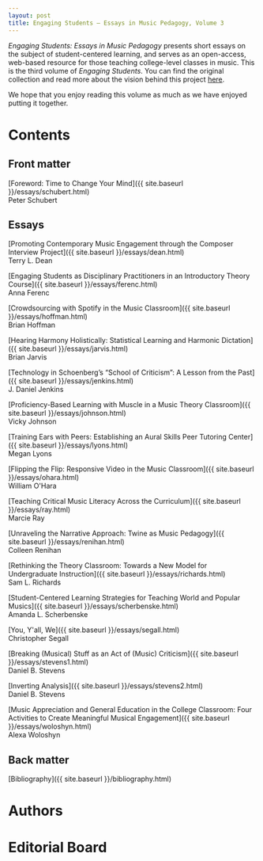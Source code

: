```yaml
---
layout: post
title: Engaging Students – Essays in Music Pedagogy, Volume 3
---
```

_Engaging Students: Essays in Music Pedagogy_ presents short essays on the subject of student-centered learning, and serves as an open-access, web-based resource for those teaching college-level classes in music. This is the third volume of *Engaging Students*. You can find the original collection and read more about the vision behind this project [here](http://www.flipcamp.org/engagingstudents/).

We hope that you enjoy reading this volume as much as we have enjoyed putting it together.
 
# Contents

## Front matter 

[Foreword: Time to Change Your Mind]({{ site.baseurl }}/essays/schubert.html)  
Peter Schubert


## Essays

[Promoting Contemporary Music Engagement through the Composer Interview Project]({{ site.baseurl }}/essays/dean.html)  
Terry L. Dean

[Engaging Students as Disciplinary Practitioners in an Introductory Theory Course]({{ site.baseurl }}/essays/ferenc.html)  
Anna Ferenc

[Crowdsourcing with Spotify in the Music Classroom]({{ site.baseurl }}/essays/hoffman.html)  
Brian Hoffman

[Hearing Harmony Holistically: Statistical Learning and Harmonic Dictation]({{ site.baseurl }}/essays/jarvis.html)  
Brian Jarvis

[Technology in Schoenberg’s “School of Criticism”: A Lesson from the Past]({{ site.baseurl }}/essays/jenkins.html)  
J. Daniel Jenkins

[Proficiency-Based Learning with Muscle in a Music Theory Classroom]({{ site.baseurl }}/essays/johnson.html)  
Vicky Johnson

[Training Ears with Peers: Establishing an Aural Skills Peer Tutoring Center]({{ site.baseurl }}/essays/lyons.html)  
Megan Lyons

[Flipping the Flip: Responsive Video in the Music Classroom]({{ site.baseurl }}/essays/ohara.html)  
William O'Hara

[Teaching Critical Music Literacy Across the Curriculum]({{ site.baseurl }}/essays/ray.html)  
Marcie Ray

[Unraveling the Narrative Approach: Twine as Music Pedagogy]({{ site.baseurl }}/essays/renihan.html)  
Colleen Renihan

[Rethinking the Theory Classroom: Towards a New Model for Undergraduate Instruction]({{ site.baseurl }}/essays/richards.html)  
Sam L. Richards

[Student-Centered Learning Strategies for Teaching World and Popular Musics]({{ site.baseurl }}/essays/scherbenske.html)  
Amanda L. Scherbenske

[You, Y'all, We]({{ site.baseurl }}/essays/segall.html)  
Christopher Segall

[Breaking (Musical) Stuff as an Act of (Music) Criticism]({{ site.baseurl }}/essays/stevens1.html)  
Daniel B. Stevens

[Inverting Analysis]({{ site.baseurl }}/essays/stevens2.html)  
Daniel B. Stevens

[Music Appreciation and General Education in the College Classroom: Four Activities to Create Meaningful Musical Engagement]({{ site.baseurl }}/essays/woloshyn.html)  
Alexa Woloshyn


## Back matter 

[Bibliography]({{ site.baseurl }}/bibliography.html)

 

# Authors

<!--
[Brian Alegant]({{ site.baseurl }}/essays/alegant.html), Oberlin College and Conservatory  
[Sara Bakker]({{ site.baseurl }}/essays/bakkerchenette.html), Utah State University  
[Janet Bourne]({{ site.baseurl }}/essays/bourne.html), Northwestern University  
[Timothy Chenette]({{ site.baseurl }}/essays/bakkerchenette.html), Utah State University  
[Trevor de Clercq]({{ site.baseurl }}/essays/declercq.html), Middle Tennessee State University  
[Philip Duker]({{ site.baseurl }}/essays/duker.html), University of Delaware  
[Roger Graybill]({{ site.baseurl }}/essays/graybill.html), New England Conservatory  
[John Hausmann]({{ site.baseurl }}/essays/hausmann.html), University of Cincinnati College-Conservatory of Music    
[Shersten Johnson]({{ site.baseurl }}/essays/johnson.html), University of St. Thomas  
[David Kulma]({{ site.baseurl }}/essays/kulmaNaxer.html), Winthrop University  
[Erinn Knyt]({{ site.baseurl }}/essays/knyt.html), University of Massachusetts Amherst  
[Gregory R. McCandless]({{ site.baseurl }}/essays/mccandless.html), Full Sail University  
[Garrett Michaelsen]({{ site.baseurl }}/essays/michaelsen.html), University of Massachusetts Lowell  
Jan Miyake ([1]({{ site.baseurl }}/essays/miyake1.html), [2]({{ site.baseurl }}/essays/miyake2.html)), Oberlin College and Conservatory  
[Brian Moseley]({{ site.baseurl }}/essays/moseley.html), The University at Buffalo, SUNY  
[Meghan Naxer]({{ site.baseurl }}/essays/kulmaNaxer.html), University of Oregon  
[Deborah Rifkin]({{ site.baseurl }}/essays/rifkin.html), Ithaca College  
[Nancy Rogers]({{ site.baseurl }}/essays/rogers.html), Florida State University  
[Peter Schubert]({{ site.baseurl }}/essays/schubert.html), Schulich School of Music, McGill University  
[Kris Shaffer]({{ site.baseurl }}/essays/shaffer.html), University of Colorado–Boulder  
[Yona Stamatis]({{ site.baseurl }}/essays/stamatis.html), University of Illinois–Springfield  
[Anna Stephan-Robinson]({{ site.baseurl }}/essays/stephanRobinson.html), West Liberty University  
[Daniel Stevens]({{ site.baseurl }}/essays/stevens.html), University of Delaware  
[Scott M. Strovas]({{ site.baseurl }}/essays/strovas.html), Wayland Baptist University  
[Aaron Ziegel]({{ site.baseurl }}/essays/ziegel.html), Towson University  
-->

# Editorial Board

<!--
Sean Atkinson, Texas Christian University  
Carla Colletti, Webster University  
Philip Duker, University of Delaware, coordinator  
Dave Easley, Oklahoma City University  
Anna Gawboy, Ohio State University, coordinator  
Philip Gentry, University of Delaware  
Stephen Gosden, University of North Florida  
Bryn Hughes, University of Miami, coordinator  
Enoch Jacobus, independent scholar, Berea, Kentucky  
Daniel Jenkins, University of South Carolina  
Brian Moseley, The University at Buffalo, SUNY  
Meghan Naxer, University of Oregon  
Colin Roust, Roosevelt University  
Kris Shaffer, University of Colorado–Boulder, coordinator  
Daniel Stevens, University of Delaware
-->